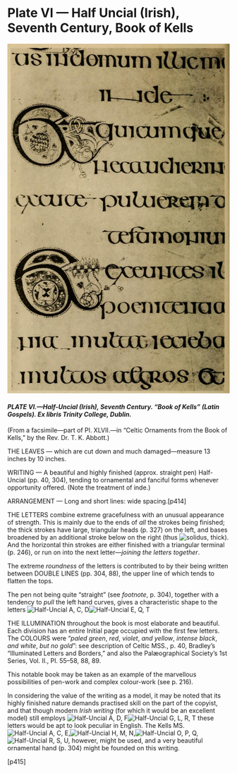 # Plate VI — Half Uncial \(Irish\), Seventh Century, Book of Kells

![Plate VI.&#x2014;Half Uncial \(Irish\), Seventh Century, &#x201C;Book of Kells&#x201D; \(Latin Gospels\). Ex Libris Trinity College, Dublin. ](../.gitbook/assets/i444e-plate_vi.jpg)

#### _PLATE VI.—Half-Uncial \(Irish\), Seventh Century. “Book of Kells” \(Latin Gospels\). Ex libris Trinity College, Dublin._ <a id="plate06-note"></a>

\(From a facsimile—part of Pl. XLVII.—in “Celtic Ornaments from the Book of Kells,” by the Rev. Dr. T. K. Abbott.\)

THE LEAVES — which are cut down and much damaged—measure 13 inches by 10 inches.

WRITING — A beautiful and highly finished \(approx. straight pen\) Half-Uncial \(pp. 40, 304\), tending to ornamental and fanciful forms whenever opportunity offered. \(Note the treatment of inde.\)

ARRANGEMENT — Long and short lines: wide spacing.\[p414\]

THE LETTERS combine extreme gracefulness with an unusual appearance of strength. This is mainly due to the ends of _all_ the strokes being finished; the thick strokes have large, triangular heads \(p. 327\) on the left, and bases broadened by an additional stroke below on the right \(thus ![solidus, thick](http://www.gutenberg.org/files/47089/47089-h/images/i414c1.jpg)\). And the horizontal thin strokes are either finished with a triangular terminal \(p. 246\), or run on into the next letter—_joining the letters together_.

The extreme _roundness_ of the letters is contributed to by their being written between DOUBLE LINES \(pp. 304, 88\), the upper line of which tends to flatten the tops.

The pen not being quite “straight” \(see _footnote_, p. 304\), together with a tendency to _pull_ the left hand curves, gives a characteristic shape to the letters ![Half-Uncial A, C, D](http://www.gutenberg.org/files/47089/47089-h/images/i414c2.jpg)![Half-Uncial E, Q, T](http://www.gutenberg.org/files/47089/47089-h/images/i414c3.jpg)

THE ILLUMINATION throughout the book is most elaborate and beautiful. Each division has an entire Initial page occupied with the first few letters. The COLOURS were “_paled green_, _red_, _violet_, _and yellow_, _intense black_, _and white_, _but no gold_”: see description of Celtic MSS., p. 40, Bradley’s “Illuminated Letters and Borders,” and also the Palæographical Society’s 1st Series, Vol. II., Pl. 55–58, 88, 89.

This notable book may be taken as an example of the marvellous possibilities of pen-work and complex colour-work \(see p. 216\).

In considering the value of the writing as a model, it may be noted that its highly finished nature demands practised skill on the part of the copyist, and that though modern _Irish writing_ \(for which it would be an excellent model\) still employs ![Half-Uncial A, D, F](http://www.gutenberg.org/files/47089/47089-h/images/i414c4.jpg)![Half-Uncial G, L, R, T](http://www.gutenberg.org/files/47089/47089-h/images/i414c5.jpg) these letters would be apt to look peculiar in English. The Kells MS. ![Half-Uncial A, C, E,](http://www.gutenberg.org/files/47089/47089-h/images/i414c6.jpg)![Half-Uncial
H, M, N,](http://www.gutenberg.org/files/47089/47089-h/images/i414c7.jpg)![Half-Uncial O, P, Q,](http://www.gutenberg.org/files/47089/47089-h/images/i414c8.jpg)![Half-Uncial R, S, U,](http://www.gutenberg.org/files/47089/47089-h/images/i414c9.jpg) however, might be used, and a very beautiful ornamental hand \(p. 304\) might be founded on this writing.

\[p415\]

